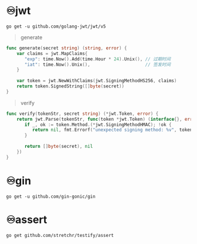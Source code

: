 # ♾️jwt
```shell
go get -u github.com/golang-jwt/jwt/v5
```

> generate

```go
func generate(secret string) (string, error) {  
    var claims = jwt.MapClaims{  
       "exp": time.Now().Add(time.Hour * 24).Unix(), // 过期时间  
       "iat": time.Now().Unix(),                     // 签发时间  
    }  
  
    var token = jwt.NewWithClaims(jwt.SigningMethodHS256, claims)  
    return token.SignedString([]byte(secret))  
}
```

> verify

```go
func verify(tokenStr, secret string) (*jwt.Token, error) {  
    return jwt.Parse(tokenStr, func(token *jwt.Token) (interface{}, error) {  
       if _, ok := token.Method.(*jwt.SigningMethodHMAC); !ok {  
          return nil, fmt.Errorf("unexpected signing method: %v", token.Header["alg"])  
       }  
  
       return []byte(secret), nil  
    })  
}
```

# ♾️gin
```shell
go get -u github.com/gin-gonic/gin
```

# ♾️assert
```shell
go get github.com/stretchr/testify/assert
```










































